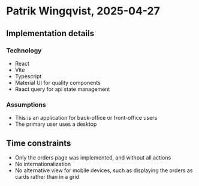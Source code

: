 # Patrik Wingqvist, 2025-04-27

## Implementation details

### Technology

- React
- Vite
- Typescript
- Material UI for quality components
- React query for api state management

### Assumptions

- This is an application for back-office or front-office users
- The primary user uses a desktop

## Time constraints

- Only the orders page was implemented, and without all actions
- No internationalization
- No alternative view for mobile devices, such as displaying the orders as cards rather than in a grid
